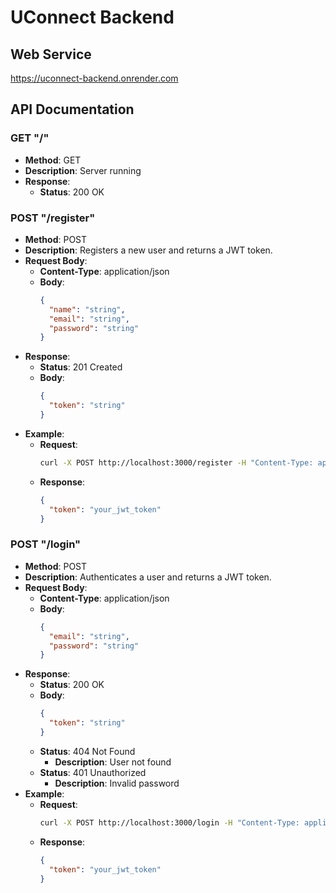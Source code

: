 # UConnect Backend

## Web Service
https://uconnect-backend.onrender.com

## API Documentation

### GET "/"
- **Method**: GET
- **Description**: Server running
- **Response**:
  - **Status**: 200 OK

### POST "/register"
- **Method**: POST
- **Description**: Registers a new user and returns a JWT token.
- **Request Body**:
  - **Content-Type**: application/json
  - **Body**:
    ```json
    {
      "name": "string",
      "email": "string",
      "password": "string"
    }
    ```
- **Response**:
  - **Status**: 201 Created
  - **Body**:
    ```json
    {
      "token": "string"
    }
    ```
- **Example**:
  - **Request**:
    ```sh
    curl -X POST http://localhost:3000/register -H "Content-Type: application/json" -d '{"name":"John Doe","email":"john.doe@example.com","password":"password123"}'
    ```
  - **Response**:
    ```json
    {
      "token": "your_jwt_token"
    }
    ```

### POST "/login"
- **Method**: POST
- **Description**: Authenticates a user and returns a JWT token.
- **Request Body**:
  - **Content-Type**: application/json
  - **Body**:
    ```json
    {
      "email": "string",
      "password": "string"
    }
    ```
- **Response**:
  - **Status**: 200 OK
  - **Body**:
    ```json
    {
      "token": "string"
    }
    ```
  - **Status**: 404 Not Found
    - **Description**: User not found
  - **Status**: 401 Unauthorized
    - **Description**: Invalid password
- **Example**:
  - **Request**:
    ```sh
    curl -X POST http://localhost:3000/login -H "Content-Type: application/json" -d '{"email":"john.doe@example.com","password":"password123"}'
    ```
  - **Response**:
    ```json
    {
      "token": "your_jwt_token"
    }
    ```